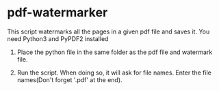 # pdf-watermarker
This script watermarks all the pages in a given pdf file and saves it.
You need Python3 and PyPDF2 installed

1. Place the python file in the same folder as the pdf file and watermark file.

2. Run the script. When doing so, it will ask for file names.
Enter the file names(Don't forget '.pdf' at the end).
